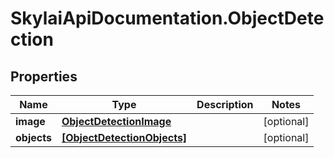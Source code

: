 # SkylaiApiDocumentation.ObjectDetection

## Properties
Name | Type | Description | Notes
------------ | ------------- | ------------- | -------------
**image** | [**ObjectDetectionImage**](ObjectDetectionImage.md) |  | [optional] 
**objects** | [**[ObjectDetectionObjects]**](ObjectDetectionObjects.md) |  | [optional] 
